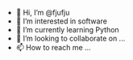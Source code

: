 - 👋 Hi, I’m @fjufju
- 👀 I’m interested in software
- 🌱 I’m currently learning Python
- 💞️ I’m looking to collaborate on ...
- 📫 How to reach me ...

<!---
fjufju/fjufju is a ✨ special ✨ repository because its `README.md` (this file) appears on your GitHub profile.
You can click the Preview link to take a look at your changes.
--->
